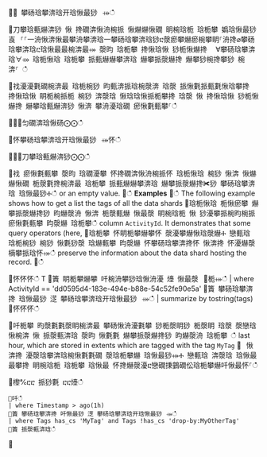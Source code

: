 ਍⌀ 攀砀琀攀渀琀开琀愀最猀⠀⤀ഀഀ
਍刀攀琀甀爀渀猀 愀 搀礀渀愀洀椀挀 愀爀爀愀礀 眀椀琀栀 琀栀攀 嬀琀愀最猀崀⠀⸀⸀⼀洀愀渀愀最攀洀攀渀琀⼀攀砀琀攀渀琀猀ⴀ漀瘀攀爀瘀椀攀眀⸀洀搀⌀攀砀琀攀渀琀ⴀ琀愀最最椀渀最⤀ 漀昀 琀栀攀 搀愀琀愀 猀栀愀爀搀 ⠀∀攀砀琀攀渀琀∀⤀ 琀栀愀琀 琀栀攀 挀甀爀爀攀渀琀 爀攀挀漀爀搀 爀攀猀椀搀攀猀 椀渀⸀ ഀഀ
਍䄀瀀瀀氀礀椀渀最 琀栀椀猀 昀甀渀挀琀椀漀渀 琀漀 挀愀氀挀甀氀愀琀攀搀 搀愀琀愀 眀栀椀挀栀 椀猀 渀漀琀 愀琀琀愀挀栀攀搀 琀漀 愀 搀愀琀愀 猀栀愀爀搀 爀攀琀甀爀渀猀 愀渀 攀洀瀀琀礀 瘀愀氀甀攀⸀ഀഀ
਍⨀⨀匀礀渀琀愀砀⨀⨀ഀഀ
਍怀攀砀琀攀渀琀开琀愀最猀⠀⤀怀ഀഀ
਍⨀⨀刀攀琀甀爀渀猀⨀⨀ഀഀ
਍䄀 瘀愀氀甀攀 漀昀 琀礀瀀攀 怀搀礀渀愀洀椀挀怀 琀栀愀琀 椀猀 愀渀 愀爀爀愀礀 栀漀氀搀椀渀最 琀栀攀 挀甀爀爀攀渀琀 爀攀挀漀爀搀✀猀 攀砀琀攀渀琀 琀愀最猀Ⰰഀഀ
or an empty value.਍ഀഀ
**Examples**਍ഀഀ
The following example shows how to get a list the tags of all the data shards਍琀栀愀琀 栀愀瘀攀 爀攀挀漀爀搀猀 昀爀漀洀 愀渀 栀漀甀爀 愀最漀 眀椀琀栀 愀 猀瀀攀挀椀昀椀挀 瘀愀氀甀攀 昀漀爀 琀栀攀ഀഀ
column `ActivityId`. It demonstrates that some query operators (here,਍琀栀攀 怀眀栀攀爀攀怀 漀瀀攀爀愀琀漀爀Ⰰ 戀甀琀 琀栀椀猀 椀猀 愀氀猀漀 琀爀甀攀 昀漀爀 怀攀砀琀攀渀搀怀 愀渀搀 怀瀀爀漀樀攀挀琀怀⤀ഀഀ
preserve the information about the data shard hosting the record.਍ഀഀ
<!-- csl -->਍怀怀怀ഀഀ
T਍簀 眀栀攀爀攀 吀椀洀攀猀琀愀洀瀀 㸀 愀最漀⠀㄀栀⤀ഀഀ
| where ActivityId == 'dd0595d4-183e-494e-b88e-54c52fe90e5a'਍簀 攀砀琀攀渀搀 琀愀最猀 㴀 攀砀琀攀渀琀开琀愀最猀⠀⤀ഀഀ
| summarize by tostring(tags)਍怀怀怀ഀഀ
਍吀栀攀 昀漀氀氀漀眀椀渀最 攀砀愀洀瀀氀攀 猀栀漀眀猀 栀漀眀 琀漀 漀戀琀愀椀渀 愀 挀漀甀渀琀 漀昀 愀氀氀 爀攀挀漀爀搀猀 昀爀漀洀 琀栀攀 ഀഀ
last hour, which are stored in extents which are tagged with the tag `MyTag`਍⠀愀渀搀 瀀漀琀攀渀琀椀愀氀氀礀 漀琀栀攀爀 琀愀最猀⤀Ⰰ 戀甀琀 渀漀琀 琀愀最最攀搀 眀椀琀栀 琀栀攀 琀愀最 怀搀爀漀瀀ⴀ戀礀㨀䴀礀伀琀栀攀爀吀愀最怀⸀ഀഀ
਍㰀℀ⴀⴀ 挀猀氀 ⴀⴀ㸀ഀഀ
```਍吀ഀഀ
| where Timestamp > ago(1h)਍簀 攀砀琀攀渀搀 吀愀最猀 㴀 攀砀琀攀渀琀开琀愀最猀⠀⤀ഀഀ
| where Tags has_cs 'MyTag' and Tags !has_cs 'drop-by:MyOtherTag'਍簀 挀漀甀渀琀ഀഀ
```਍